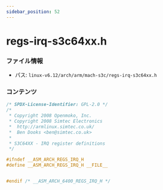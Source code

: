 ```yaml
---
sidebar_position: 52
---
```

# regs-irq-s3c64xx.h

### ファイル情報

- パス: `linux-v6.12/arch/arm/mach-s3c/regs-irq-s3c64xx.h`

### コンテンツ

```h
/* SPDX-License-Identifier: GPL-2.0 */
/*
 * Copyright 2008 Openmoko, Inc.
 * Copyright 2008 Simtec Electronics
 *	http://armlinux.simtec.co.uk/
 *	Ben Dooks <ben@simtec.co.uk>
 *
 * S3C64XX - IRQ register definitions
 */

#ifndef __ASM_ARCH_REGS_IRQ_H
#define __ASM_ARCH_REGS_IRQ_H __FILE__


#endif /* __ASM_ARCH_6400_REGS_IRQ_H */

```
